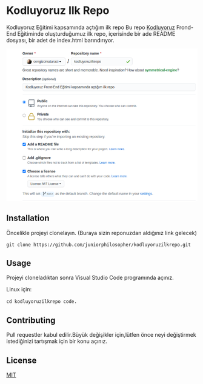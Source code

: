 # Kodluyoruz Ilk Repo
Kodluyoruz Eğitimi kapsamında açtığım ilk repo
Bu repo [Kodluyoruz](https://kodluyoruz.org) Frond-End Eğitiminde oluşturduğumuz ilk repo, içerisinde bir ade README dosyası, bir adet de index.html barındırıyor.

![](https://raw.githubusercontent.com/Kodluyoruz/taskforce/main/git/odev1/figures/github.png)




## Installation

Öncelikle projeyi clonelayın. (Buraya sizin reponuzdan aldığınız link gelecek)

 ```
 git clone https://github.com/juniorphilosopher/kodluyoruzilkrepo.git 

 ```                                                                                                                                                                                                                                                                        

## Usage

Projeyi cloneladıktan sonra Visual Studio Code programında açınız.

Linux için:

`cd kodluyoruzilkrepo
code.`                                                                                                                                  

## Contributing


Pull requestler kabul edilir.Büyük değişikler için,lütfen önce neyi değiştirmek istediğinizi tartışmak için bir konu açınız.

## License

[MIT](https://choosealicense.com/licenses/mit/)


